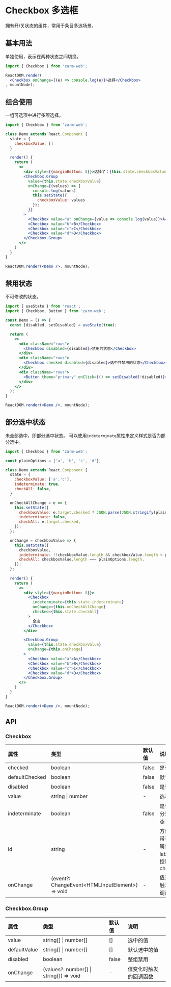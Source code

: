 # Checkbox 多选框
拥有开/关状态的组件，常用于条目多选场景。



## 基本用法
单独使用，表示在两种状态之间切换。

```jsx
import { Checkbox } from 'zarm-web';

ReactDOM.render(
  <Checkbox onChange={(e) => console.log(e)}>选择</Checkbox>
, mountNode);
```


## 组合使用
一组可选项中进行多项选择。

```jsx
import { Checkbox } from 'zarm-web';

class Demo extends React.Component {
  state = {
    checkboxValue: []
  }

  render() {
    return (
      <>
        <div style={{marginBottom: 8}}>选择了：{this.state.checkboxValue.join(',')}</div>
        <Checkbox.Group
          value={this.state.checkboxValue}
          onChange={(values) => {
            console.log(values)
            this.setState({
              checkboxValue: values
            });
          }}
        >
          <Checkbox value="a" onChange={value => console.log(value)}>A</Checkbox>
          <Checkbox value="b">B</Checkbox>
          <Checkbox value="c">C</Checkbox>
          <Checkbox value="d">D</Checkbox>
        </Checkbox.Group>
      </>
    )
  }
}

ReactDOM.render(<Demo />, mountNode);
```



## 禁用状态
不可修改的状态。

```jsx
import { useState } from 'react';
import { Checkbox, Button } from 'zarm-web';

const Demo = () => {
  const [disabled, setDisabled] = useState(true);

  return (
    <>
      <div className="rows">
        <Checkbox disabled={disabled}>禁用的状态</Checkbox>
      </div>
      <div className="rows">
        <Checkbox checked disabled={disabled}>选中并禁用的状态</Checkbox>
      </div>
      <div className="rows">
        <Button theme="primary" onClick={() => setDisabled(!disabled)}>toggleDisabled</Button>
      </div>
    </>
  );
}

ReactDOM.render(<Demo />, mountNode);
```



## 部分选中状态
未全部选中，即部分选中状态。
可以使用`indeterminate`属性来定义样式是否为部分选中。

```jsx
import { Checkbox } from 'zarm-web';

const plainOptions = ['a', 'b', 'c', 'd'];

class Demo extends React.Component {
  state = {
    checkboxValue: ['a','c'],
    indeterminate: true,
    checkAll: false,
  }

  onCheckAllChange = e => {
    this.setState({
      checkboxValue: e.target.checked ? JSON.parse(JSON.stringify(plainOptions)) : [],
      indeterminate: false,
      checkAll: e.target.checked,
    });
  };

  onChange = checkboxValue => {
    this.setState({
      checkboxValue,
      indeterminate: !!checkboxValue.length && checkboxValue.length < plainOptions.length,
      checkAll: checkboxValue.length === plainOptions.length,
    });
  };
 
  render() {
    return (
      <>
        <div style={{marginBottom: 8}}>
          <Checkbox
            indeterminate={this.state.indeterminate}
            onChange={this.onCheckAllChange}
            checked={this.state.checkAll}
          >
            全选
          </Checkbox>
        </div>

        <Checkbox.Group
          value={this.state.checkboxValue}
          onChange={this.onChange}
        >
          <Checkbox value="a">A</Checkbox>
          <Checkbox value="b">B</Checkbox>
          <Checkbox value="c">C</Checkbox>
          <Checkbox value="d">D</Checkbox>
        </Checkbox.Group>
      </>
    )
  }
}

ReactDOM.render(<Demo />, mountNode);
```

## API

<h3>Checkbox</h3>

| 属性 | 类型 | 默认值 | 说明 |
| :--- | :--- | :--- | :--- |
| checked | boolean | false | 是否选中 |
| defaultChecked | boolean | false | 默认选中 |
| disabled | boolean | false | 是否禁用 |
| value | string \| number | - | 选项值 |
| indeterminate | boolean | false | 是否是部分选中状态 |
| id | string | - | 方便外部带有 for 属性的 label 标签控制当前 checkbox |
| onChange | (event?: ChangeEvent&lt;HTMLInputElement&gt;) => void | - | 值变化时触发的回调函数 |

<h3>Checkbox.Group</h3>

| 属性 | 类型 | 默认值 | 说明 |
| :--- | :--- | :--- | :--- |
| value | string[] \| number[] | [] | 选中的值 | 
| defaultValue | string[] \| number[] | [] | 默认选中的值 |    
| disabled | boolean | false | 整组禁用 | 
| onChange | (values?: number[] \| string[]) => void | - | 值变化时触发的回调函数 |
